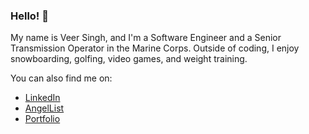 ### Hello! 👋

My name is Veer Singh, and I'm a Software Engineer and a Senior Transmission Operator in the Marine Corps. Outside of coding, I enjoy snowboarding, golfing, video games, and weight training.

You can also find me on:
- [LinkedIn](https://www.linkedin.com/in/veerkaran-singh-45b4a9190/)
- [AngelList](https://angel.co/u/veerkaran-singh)
- [Portfolio](http://vsingh.dev)

<!--
**V3RS/v3rs** is a ✨ _special_ ✨ repository because its `README.md` (this file) appears on your GitHub profile.

Here are some ideas to get you started:

- 🔭 I’m currently working on ...
- 🌱 I’m currently learning ...
- 👯 I’m looking to collaborate on ...
- 🤔 I’m looking for help with ...
- 💬 Ask me about ...
- 📫 How to reach me: ...
- 😄 Pronouns: ...
- ⚡ Fun fact: ...
-->
